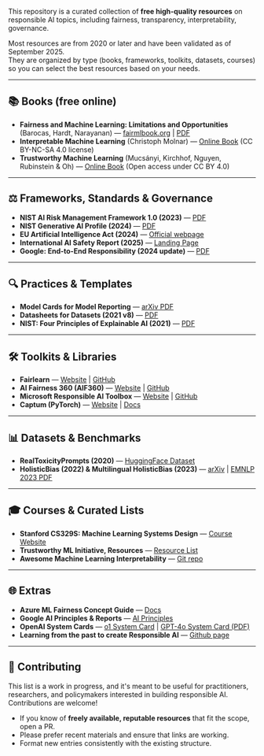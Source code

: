 
This repository is a curated collection of **free high-quality resources** on responsible AI topics, including fairness, transparency, interpretability, governance. 

Most resources are from 2020 or later and have been validated as of September 2025.  
They are organized by type (books, frameworks, toolkits, datasets, courses) so you can select the best resources based on your needs.  

---

## 📚 Books (free online)
- **Fairness and Machine Learning: Limitations and Opportunities** (Barocas, Hardt, Narayanan) — [fairmlbook.org](https://fairmlbook.org/) | [PDF](https://fairmlbook.org/pdf/fairmlbook.pdf)  
- **Interpretable Machine Learning** (Christoph Molnar) — [Online Book](https://christophm.github.io/interpretable-ml-book/) (CC BY-NC-SA 4.0 license)
-  **Trustworthy Machine Learning** (Mucsányi, Kirchhof, Nguyen, Rubinstein & Oh)  — [Online Book](https://trustworthyml.io/) (Open access under CC BY 4.0)  
  
---

## ⚖️ Frameworks, Standards & Governance
- **NIST AI Risk Management Framework 1.0 (2023)** — [PDF](https://nvlpubs.nist.gov/nistpubs/ai/nist.ai.100-1.pdf)  
- **NIST Generative AI Profile (2024)**  — [PDF](https://nvlpubs.nist.gov/nistpubs/ai/NIST.AI.600-1.pdf)  
- **EU Artificial Intelligence Act (2024)** — [Official webpage](https://artificialintelligenceact.eu)  
- **International AI Safety Report (2025)**  — [Landing Page](https://www.gov.uk/government/publications/international-ai-safety-report-2025)  
- **Google: End-to-End Responsibility (2024 update)**  — [PDF](https://ai.google/static/documents/ai-responsibility-2024-update.pdf)

---

## 🔍 Practices & Templates 
- **Model Cards for Model Reporting**  — [arXiv PDF](https://arxiv.org/pdf/1810.03993)  
- **Datasheets for Datasets (2021 v8)**  —  [PDF](https://www.microsoft.com/en-us/research/wp-content/uploads/2019/01/1803.09010.pdf)  
- **NIST: Four Principles of Explainable AI (2021)**  —  [PDF](https://nvlpubs.nist.gov/nistpubs/ir/2021/nist.ir.8312.pdf)

---

## 🛠 Toolkits & Libraries
- **Fairlearn** — [Website](https://fairlearn.org/) | [GitHub](https://github.com/fairlearn/fairlearn)  
- **AI Fairness 360 (AIF360)** — [Website](https://ai-fairness-360.org/) | [GitHub](https://github.com/Trusted-AI/AIF360)  
- **Microsoft Responsible AI Toolbox** — [Website](https://responsibleaitoolbox.ai/) | [GitHub](https://github.com/microsoft/responsible-ai-toolbox)  
- **Captum (PyTorch)** — [Website](https://captum.ai/) | [Docs](https://captum.ai/tutorials)

---

## 📊 Datasets & Benchmarks
- **RealToxicityPrompts (2020)**  — [HuggingFace Dataset](https://huggingface.co/datasets/allenai/real-toxicity-prompts)  
- **HolisticBias (2022) & Multilingual HolisticBias (2023)**  — [arXiv](https://arxiv.org/abs/2205.09209) | [EMNLP 2023 PDF](https://aclanthology.org/2023.emnlp-main.874.pdf)

---

## 🎓 Courses & Curated Lists
- **Stanford CS329S: Machine Learning Systems Design**  — [Course Website](https://stanford-cs329s.github.io/)  
- **Trustworthy ML Initiative, Resources**  — [Resource List](https://www.trustworthyml.org/resources)
- **Awesome Machine Learning Interpretability**  — [Git repo](https://github.com/jphall663/awesome-machine-learning-interpretability)

---

## 🌐 Extras
- **Azure ML Fairness Concept Guide**  — [Docs](https://learn.microsoft.com/en-us/azure/machine-learning/concept-fairness-ml)  
- **Google AI Principles & Reports**  — [AI Principles](https://ai.google/principles/)
- **OpenAI System Cards**  — [o1 System Card](https://openai.com/index/openai-o1-system-card/) | [GPT-4o System Card (PDF)](https://cdn.openai.com/gpt-4o-system-card.pdf)
- **Learning from the past to create Responsible AI** — [Github page](https://romanlutz.github.io/ResponsibleAI/)

---

## 🤝 Contributing
This list is a work in progress, and it's meant to be useful for practitioners, researchers, and policymakers interested in building responsible AI. 
Contributions are welcome!  

- If you know of **freely available, reputable resources** that fit the scope, open a PR.  
- Please prefer recent materials and ensure that links are working.  
- Format new entries consistently with the existing structure.  
